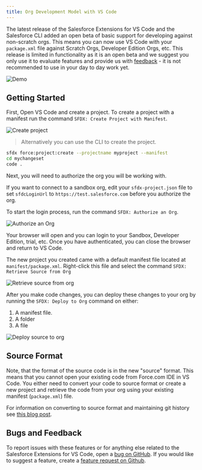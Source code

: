 ```yaml
---
title: Org Development Model with VS Code
---
```


The latest release of the Salesforce Extensions for VS Code and the Salesforce CLI added an open beta of basic support for developing against non-scratch orgs. This means you can now use VS Code with your `package.xml` file against Scratch Orgs, Developer Edition Orgs, etc. This release is limited in functionality as it is an open beta and we suggest you only use it to evaluate features and provide us with [feedback](#bugs-and-feedback) - it is not recommended to use in your day to day work yet.

![Demo](/images/changeset-demo.gif)

## Getting Started

First, Open VS Code and create a project. To create a project with a manifest run the command `SFDX: Create Project with Manifest`.

![Create project](/images/create-project-with-manifest.png)

> Alternatively you can use the CLI to create the project.

```bash
sfdx force:project:create --projectname myproject --manifest
cd mychangeset
code .
```

Next, you will need to authorize the org you will be working with.

If you want to connect to a sandbox org, edit your `sfdx-project.json` file to set `sfdcLoginUrl` to `https://test.salesforce.com` before you authorize the org.

To start the login process, run the command `SFDX: Authorize an Org`.

![Authorize an Org](/images/authorize-org-command.png)

Your browser will open and you can login to your Sandbox, Developer Edition, trial, etc. Once you have authenticated, you can close the browser and return to VS Code.

The new project you created came with a default manifest file located at `manifest/package.xml`. Right-click this file and select the command `SFDX: Retrieve Source from Org`

![Retrieve source from org](/images/retrieve-source-from-org.png)

After you make code changes, you can deploy these changes to your org by running the `SFDX: Deploy to Org` command on either:

1. A manifest file.
2. A folder
3. A file

![Deploy source to org](/images/deploy-source-to-org.png)

## Source Format

Note, that the format of the source code is in the new "source" format. This means that you cannot open your existing code from Force.com IDE in VS Code. You either need to convert your code to source format or create a new project and retrieve the code from your org using your existing manifest (`package.xml`) file.

For information on converting to source format and maintaining git history see [this blog post](https://ntotten.com/2018/05/11/convert-metadata-to-source-format-while-maintain-git-history/).

## Bugs and Feedback

To report issues with these features or for anything else related to the Salesforce Extensions for VS Code, open a [bug on GitHub](https://github.com/forcedotcom/salesforcedx-vscode/issues/new?template=Bug_report.md). If you would like to suggest a feature, create a [feature request on Github](https://github.com/forcedotcom/salesforcedx-vscode/issues/new?template=Feature_request.md).
